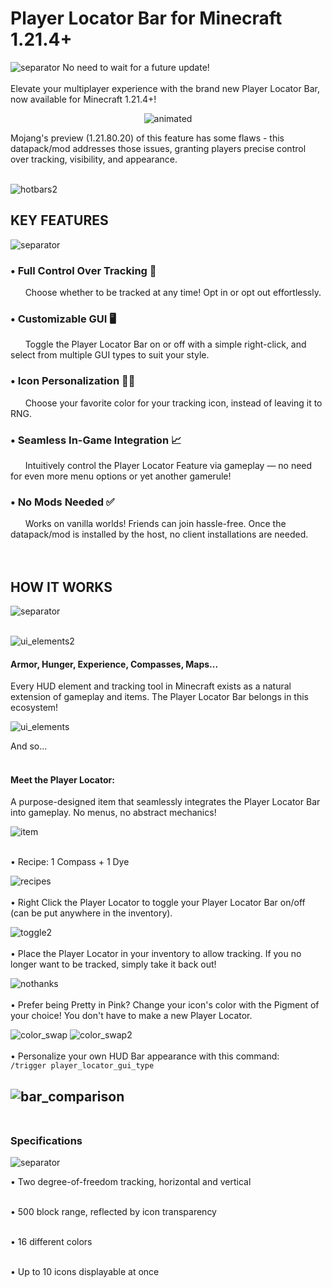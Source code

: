 # Player Locator Bar for Minecraft 1.21.4+
![separator](https://github.com/user-attachments/assets/b6b973e3-f5a7-47b2-b24f-6932b92bd1ba)
No need to wait for a future update!
<br />
<br />
Elevate your multiplayer experience with the brand new Player Locator Bar, now available for Minecraft 1.21.4+! 
<br />

<p align="center">
  <img src="https://github.com/user-attachments/assets/0fde2eed-0917-427d-8bfe-d752199df16d" alt="animated" />
</p>

Mojang's preview (1.21.80.20) of this feature has some flaws - this datapack/mod addresses those issues, granting players precise control over tracking, visibility, and appearance.
<br />
<br />

![hotbars2](https://github.com/user-attachments/assets/d648c4c9-3cd6-4616-94b1-bede65a2962f)
<br />
## **KEY FEATURES**
![separator](https://github.com/user-attachments/assets/b6b973e3-f5a7-47b2-b24f-6932b92bd1ba)
### • Full Control Over Tracking 🧭
&nbsp;&nbsp;&nbsp;&nbsp;&nbsp;&nbsp;Choose whether to be tracked at any time! Opt in or opt out effortlessly.
### • Customizable GUI 🖥
&nbsp;&nbsp;&nbsp;&nbsp;&nbsp;&nbsp;Toggle the Player Locator Bar on or off with a simple right-click, and select from multiple GUI types to suit your style.
### • Icon Personalization 💛💜
&nbsp;&nbsp;&nbsp;&nbsp;&nbsp;&nbsp;Choose your favorite color for your tracking icon, instead of leaving it to RNG.
### • Seamless In-Game Integration 📈
&nbsp;&nbsp;&nbsp;&nbsp;&nbsp;&nbsp;Intuitively control the Player Locator Feature via gameplay — no need for even more menu options or yet another gamerule!
### • No Mods Needed ✅
&nbsp;&nbsp;&nbsp;&nbsp;&nbsp;&nbsp;Works on vanilla worlds! Friends can join hassle-free. Once the datapack/mod is installed by the host, no client installations are needed.
<br />
<br />
<br />
## **HOW IT WORKS**
![separator](https://github.com/user-attachments/assets/b6b973e3-f5a7-47b2-b24f-6932b92bd1ba)
<br />
<br />

![ui_elements2](https://github.com/user-attachments/assets/31c416a8-063c-4b71-ae16-bfd549cef791)
#### Armor, Hunger, Experience, Compasses, Maps...
Every HUD element and tracking tool in Minecraft exists as a natural extension of gameplay and items. The Player Locator Bar belongs in this ecosystem!
<br />

![ui_elements](https://github.com/user-attachments/assets/4d71e379-f9b7-457b-b952-17ae0c4b35ef)
<br />

And so...
<br />
<br />

#### Meet the Player Locator:
A purpose-designed item that seamlessly integrates the Player Locator Bar into gameplay. No menus, no abstract mechanics!
<br />

![item](https://github.com/user-attachments/assets/7be2364a-cd1b-4ecf-8d32-a7d4e462551f)
<br />
<br />

• Recipe: 1 Compass + 1 Dye
<br />

![recipes](https://github.com/user-attachments/assets/0b912ec8-0182-45be-8f6e-871fde99cbdb)
<br />
<br />
• Right Click the Player Locator to toggle your Player Locator Bar on/off (can be put anywhere in the inventory).
<br />

![toggle2](https://github.com/user-attachments/assets/fa44cfc5-20cc-43a2-8ac4-777b414b5224)
<br />
<br />
• Place the Player Locator in your inventory to allow tracking. If you no longer want to be tracked, simply take it back out!
<br />

![nothanks](https://github.com/user-attachments/assets/10d572f3-4e34-42ab-9b76-6ec70783e540)
<br />
<br />
• Prefer being Pretty in Pink? Change your icon's color with the Pigment of your choice! You don't have to make a new Player Locator.
<br />

![color_swap](https://github.com/user-attachments/assets/a929082c-2300-4c00-babd-51c8bc7765ab)
![color_swap2](https://github.com/user-attachments/assets/d6a92d8f-daa7-4fcc-b579-d56a6b185388)
<br />
<br />
• Personalize your own HUD Bar appearance with this command:
<br />
```/trigger player_locator_gui_type```
<br />

![bar_comparison](https://github.com/user-attachments/assets/c3cd74c0-ecfc-4d46-8997-7608afe7b34f)
<br />
<br />
----

### Specifications
![separator](https://github.com/user-attachments/assets/b6b973e3-f5a7-47b2-b24f-6932b92bd1ba)
<br />

• Two degree-of-freedom tracking, horizontal and vertical
<br />
<br />

• 500 block range, reflected by icon transparency
<br />
<br />

• 16 different colors
<br />
<br />

• Up to 10 icons displayable at once
<br />

